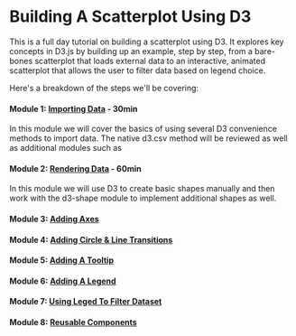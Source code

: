 # Building A Scatterplot Using D3

This is a full day tutorial on building a scatterplot using D3. It explores key concepts in D3.js by building up an example, step by step, from a bare-bones scatterplot that loads external data to an interactive, animated scatterplot that allows the user to filter data based on legend choice.  

Here's a breakdown of the steps we'll be covering: 

#### Module 1: [Importing Data](module-1-importing-data.md) - 30min 

In this module we will cover the basics of using several D3 convenience methods to import data.  The native d3.csv method will be reviewed as well as additional modules such as 

#### Module 2: [Rendering Data]() - 60min

In this module we will use D3 to create basic shapes manually and then work with the d3-shape module to implement additional shapes as well.  

#### Module 3: [Adding Axes]()
#### Module 4: [Adding Circle & Line Transitions]()
#### Module 5: [Adding A Tooltip](module-4-adding-a-tooltip.md) 
#### Module 6: [Adding A Legend](module-5-adding-a-legend.md)
#### Module 7: [Using Leged To Filter Dataset](module-6-using-legend-to-filter-dataset.md)
#### Module 8: [Reusable Components](module-7-reuseable-components.md)



